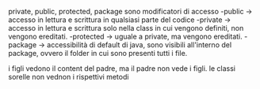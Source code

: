 private, public, protected, package
sono modificatori di accesso
-public -> accesso in lettura e scrittura in qualsiasi parte del codice
-private -> accesso in lettura e scrittura solo nella class in cui vengono definiti, non vengono ereditati.
-protected -> uguale a private, ma vengono ereditati.
-package -> accessibilità di default di java, sono visibili all'interno del package, ovvero il folder in cui sono presenti tutti i file. 

i figli vedono il content del padre, ma il padre non vede i figli. le classi sorelle non vednon i rispettivi metodi
